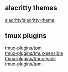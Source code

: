 ## alacritty themes
[alacritty/alacritty-theme](https://github.com/alacritty/alacritty-theme) 

## tmux plugins

[tmux-plugins/tpm](https://www.github.com/tmux-plugins/tpm) \
[tmux-plugins/tmux-sensible](https://www.github.com/tmux-plugins/tmux-sensible) \
[tmux-plugins/tmux-yank](https://www.github.com/tmux-plugins/tmux-yank) \
[tmux-plugins/tpm](https://www.github.com/christoomey/vim-tmux-navigator) 
